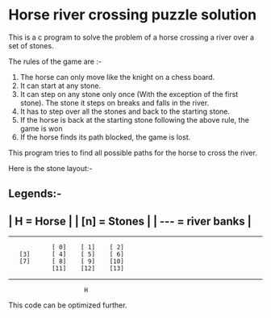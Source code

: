 # Horse river crossing puzzle solution
This is a c program to solve the problem of a horse crossing a river over a set of stones.

The rules of the game are :-
1. The horse can only move like the knight on a chess board.
2. It can start at any stone.
3. It can step on any stone only once (With the exception of the first stone). The stone it steps on breaks and falls in the river.
4. It has to step over all the stones and back to the starting stone.
5. If the horse is back at the starting stone following the above rule, the game is won
6. If the horse finds its path blocked, the game is lost.

This program tries to find all possible paths for the horse to cross the river.

Here is the stone layout:-

Legends:-
-----------------------
|  H   = Horse        |
|  [n] = Stones       |
|  --- = river banks  |
-----------------------

---------------------------------------
                [ 0]    [ 1]    [ 2]
       [3]      [ 4]    [ 5]    [ 6]
       [7]      [ 8]    [ 9]    [10]
                [11]    [12]    [13]
---------------------------------------
                         H


This code can be optimized further.

